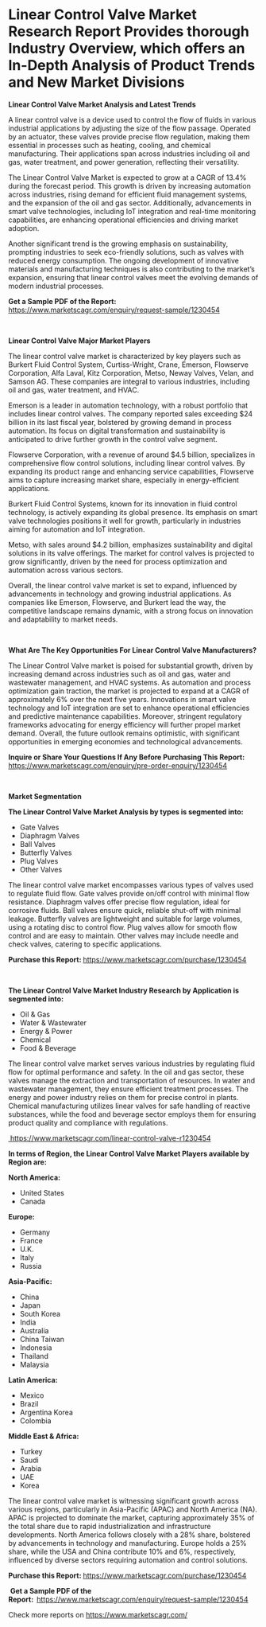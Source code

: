 <p><h1>Linear Control Valve Market Research Report Provides thorough Industry Overview, which offers an In-Depth Analysis of Product Trends and New Market Divisions</h1></p><p><strong>Linear Control Valve Market Analysis and Latest Trends</strong></p>
<p><p>A linear control valve is a device used to control the flow of fluids in various industrial applications by adjusting the size of the flow passage. Operated by an actuator, these valves provide precise flow regulation, making them essential in processes such as heating, cooling, and chemical manufacturing. Their applications span across industries including oil and gas, water treatment, and power generation, reflecting their versatility.</p><p>The Linear Control Valve Market is expected to grow at a CAGR of 13.4% during the forecast period. This growth is driven by increasing automation across industries, rising demand for efficient fluid management systems, and the expansion of the oil and gas sector. Additionally, advancements in smart valve technologies, including IoT integration and real-time monitoring capabilities, are enhancing operational efficiencies and driving market adoption. </p><p>Another significant trend is the growing emphasis on sustainability, prompting industries to seek eco-friendly solutions, such as valves with reduced energy consumption. The ongoing development of innovative materials and manufacturing techniques is also contributing to the market’s expansion, ensuring that linear control valves meet the evolving demands of modern industrial processes.</p></p>
<p><strong>Get a Sample PDF of the Report:&nbsp;</strong> <a href="https://www.marketscagr.com/enquiry/request-sample/1230454?utm_campaign=2113&utm_medium=2&utm_source=Github&utm_content=ia&utm_term=18022025&utm_id=linear-control-valve">https://www.marketscagr.com/enquiry/request-sample/1230454</a></p>
<p>&nbsp;</p>
<p><strong>Linear Control Valve Major Market Players</strong></p>
<p><p>The linear control valve market is characterized by key players such as Burkert Fluid Control System, Curtiss-Wright, Crane, Emerson, Flowserve Corporation, Alfa Laval, Kitz Corporation, Metso, Neway Valves, Velan, and Samson AG. These companies are integral to various industries, including oil and gas, water treatment, and HVAC.</p><p>Emerson is a leader in automation technology, with a robust portfolio that includes linear control valves. The company reported sales exceeding $24 billion in its last fiscal year, bolstered by growing demand in process automation. Its focus on digital transformation and sustainability is anticipated to drive further growth in the control valve segment.</p><p>Flowserve Corporation, with a revenue of around $4.5 billion, specializes in comprehensive flow control solutions, including linear control valves. By expanding its product range and enhancing service capabilities, Flowserve aims to capture increasing market share, especially in energy-efficient applications.</p><p>Burkert Fluid Control Systems, known for its innovation in fluid control technology, is actively expanding its global presence. Its emphasis on smart valve technologies positions it well for growth, particularly in industries aiming for automation and IoT integration.</p><p>Metso, with sales around $4.2 billion, emphasizes sustainability and digital solutions in its valve offerings. The market for control valves is projected to grow significantly, driven by the need for process optimization and automation across various sectors.</p><p>Overall, the linear control valve market is set to expand, influenced by advancements in technology and growing industrial applications. As companies like Emerson, Flowserve, and Burkert lead the way, the competitive landscape remains dynamic, with a strong focus on innovation and adaptability to market needs.</p></p>
<p>&nbsp;</p>
<p><strong>What Are The Key Opportunities For Linear Control Valve Manufacturers?</strong></p>
<p><p>The Linear Control Valve market is poised for substantial growth, driven by increasing demand across industries such as oil and gas, water and wastewater management, and HVAC systems. As automation and process optimization gain traction, the market is projected to expand at a CAGR of approximately 6% over the next five years. Innovations in smart valve technology and IoT integration are set to enhance operational efficiencies and predictive maintenance capabilities. Moreover, stringent regulatory frameworks advocating for energy efficiency will further propel market demand. Overall, the future outlook remains optimistic, with significant opportunities in emerging economies and technological advancements.</p></p>
<p><strong>Inquire or Share Your Questions If Any Before Purchasing This Report:</strong> <a href="https://www.marketscagr.com/enquiry/pre-order-enquiry/1230454?utm_campaign=2113&utm_medium=2&utm_source=Github&utm_content=ia&utm_term=18022025&utm_id=linear-control-valve">https://www.marketscagr.com/enquiry/pre-order-enquiry/1230454</a></p>
<p>&nbsp;</p>
<p><strong>Market Segmentation</strong></p>
<p><strong>The Linear Control Valve Market Analysis by types is segmented into:</strong></p>
<p><ul><li>Gate Valves</li><li>Diaphragm Valves</li><li>Ball Valves</li><li>Butterfly Valves</li><li>Plug Valves</li><li>Other Valves</li></ul></p>
<p><p>The linear control valve market encompasses various types of valves used to regulate fluid flow. Gate valves provide on/off control with minimal flow resistance. Diaphragm valves offer precise flow regulation, ideal for corrosive fluids. Ball valves ensure quick, reliable shut-off with minimal leakage. Butterfly valves are lightweight and suitable for large volumes, using a rotating disc to control flow. Plug valves allow for smooth flow control and are easy to maintain. Other valves may include needle and check valves, catering to specific applications.</p></p>
<p><strong>Purchase this Report:&nbsp;</strong><a href="https://www.marketscagr.com/purchase/1230454?utm_campaign=2113&utm_medium=2&utm_source=Github&utm_content=ia&utm_term=18022025&utm_id=linear-control-valve">https://www.marketscagr.com/purchase/1230454</a></p>
<p>&nbsp;</p>
<p><strong>The Linear Control Valve Market Industry Research by Application is segmented into:</strong></p>
<p><ul><li>Oil & Gas</li><li>Water & Wastewater</li><li>Energy & Power</li><li>Chemical</li><li>Food & Beverage</li></ul></p>
<p><p>The linear control valve market serves various industries by regulating fluid flow for optimal performance and safety. In the oil and gas sector, these valves manage the extraction and transportation of resources. In water and wastewater management, they ensure efficient treatment processes. The energy and power industry relies on them for precise control in plants. Chemical manufacturing utilizes linear valves for safe handling of reactive substances, while the food and beverage sector employs them for ensuring product quality and compliance with regulations.</p></p>
<p><a href="https://www.marketscagr.com/linear-control-valve-r1230454?utm_campaign=2113&utm_medium=2&utm_source=Github&utm_content=ia&utm_term=18022025&utm_id=linear-control-valve">&nbsp;https://www.marketscagr.com/linear-control-valve-r1230454</a></p>
<p><strong>In terms of Region, the Linear Control Valve Market Players available by Region are:</strong></p>
<p>
    <p> <strong> North America: </strong>
        <ul>
            <li>United States</li>
            <li>Canada</li>
        </ul>
        </p> 
    <p> <strong> Europe: </strong>
        <ul>
            <li>Germany</li>
            <li>France</li>
            <li>U.K.</li>
            <li>Italy</li>
            <li>Russia</li>
        </ul>
        </p> 
    <p> <strong> Asia-Pacific: </strong>
        <ul>
            <li>China</li>
            <li>Japan</li>
            <li>South Korea</li>
            <li>India</li>
            <li>Australia</li>
            <li>China Taiwan</li>
            <li>Indonesia</li>
            <li>Thailand</li>
            <li>Malaysia</li>
        </ul>
        </p> 
    <p> <strong> Latin America: </strong>
        <ul>
            <li>Mexico</li>
            <li>Brazil</li>
            <li>Argentina Korea</li>
            <li>Colombia</li>
        </ul>
        </p> 
    <p> <strong> Middle East & Africa: </strong>
        <ul>
            <li>Turkey</li>
            <li>Saudi</li>
            <li>Arabia</li>
            <li>UAE</li>
            <li>Korea</li>
        </ul>
    </p>
    </p>
<p><p>The linear control valve market is witnessing significant growth across various regions, particularly in Asia-Pacific (APAC) and North America (NA). APAC is projected to dominate the market, capturing approximately 35% of the total share due to rapid industrialization and infrastructure developments. North America follows closely with a 28% share, bolstered by advancements in technology and manufacturing. Europe holds a 25% share, while the USA and China contribute 10% and 6%, respectively, influenced by diverse sectors requiring automation and control solutions.</p></p>
<p><strong>Purchase this Report: </strong><a href="https://www.marketscagr.com/purchase/1230454?utm_campaign=2113&utm_medium=2&utm_source=Github&utm_content=ia&utm_term=18022025&utm_id=linear-control-valve">https://www.marketscagr.com/purchase/1230454</a></p>
<p>&nbsp;<strong>Get a Sample PDF of the Report:&nbsp;&nbsp;</strong><a href="https://www.marketscagr.com/enquiry/request-sample/1230454?utm_campaign=2113&utm_medium=2&utm_source=Github&utm_content=ia&utm_term=18022025&utm_id=linear-control-valve">https://www.marketscagr.com/enquiry/request-sample/1230454</a></p>
<p><strong></strong></p>
<p>Check more reports on <a href="https://www.marketscagr.com/?utm_campaign=2113&utm_medium=2&utm_source=Github&utm_content=ia&utm_term=18022025&utm_id=linear-control-valve">https://www.marketscagr.com/</a></p>